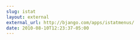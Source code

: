 ```yaml
---
slug: istat
layout: external
external_url: http://bjango.com/apps/istatmenus/
date: 2010-08-10T12:23:37-05:00
---
```

